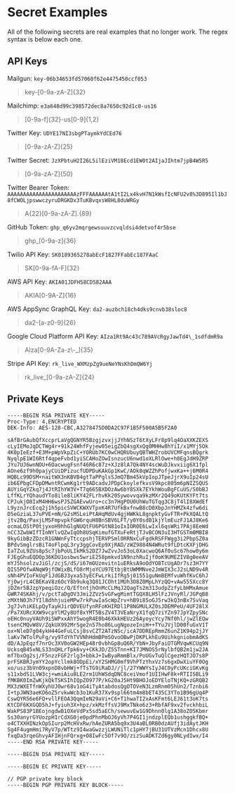 # Secret Examples

All of the following secrets are real examples that no longer work. The regex syntax is below each one.

## API Keys

Mailgun: `key-06b34653fd57060f62e4475450ccf053`
> key-[0-9a-zA-Z]{32}

Mailchimp: `e3a648d99c398572dec8a7650c92d1c0-us16`
> [0-9a-f]{32}-us[0-9]{1,2}

Twitter Key: `UDYE17NI3sbgPTaymkYdCEd76`
> [0-9a-zA-Z]{25}

Twitter Secret: `JzXPbtuH2I26L5ilEziVM18Ecd1EW0t2AIjaJIhtm7jpB4W5R5`
> [0-9a-zA-Z]{50}

Twitter Bearer Token: `AAAAAAAAAAAAAAAAAAAAAAzFFFAAAAAAtA1tI2Lx4kvH7N1kWsfIcNFU2v8%3D895Il1bJ8fCWOLjpswwczyruDRGKDx3TuKBvqxsW8HL8duWRGy`
> A{22}[0-9a-zA-Z].{89}

GitHub Token: `ghp_q6yv2mqrgewsuuvzcvqldsi4detvof4r5bse`
> ghp_[0-9a-z]{36}

Twilio API Key: `SK0189365278abEcF1827FFabEc187FAaC`
> SK[0-9a-fA-F]{32}

AWS API Key: `AKIA01JDFHS8CDS82AAA`
> AKIA[0-9A-Z]{16}

AWS AppSync GraphQL Key: `da2-auzbch18ch4dks9cnvb38sloc8`
> da2-[a-z0-9]{26}

Google Cloud Platform API Key: `AIza1Rt9Ac43c789AVcRgyJawTd4\_1sdfdmR9a`
> AIza[0-9A-Za-z\\-_]{35}

Stripe API Key: `rk_live_WXMzpZg9ueNeYNsKhDmQW6Yj`
> rk_live_[0-9a-zA-Z]{24}

## Private Keys

```shell
-----BEGIN RSA PRIVATE KEY-----
Proc-Type: 4,ENCRYPTED
DEK-Info: AES-128-CBC,A3278475D0DA2C97F1B5F500A5B5F2A0

sAfBrGAubQfXccprLaVgQGNYR5BzgjzvxjjJYhNSzT6tXyLFr8p9lq4OaXXKZEXS
cLyIEMoJqDCTWg4r+91k24WhfFyjew05eigZbQ4sgXxQg0MHHw8hYiI/x1MYj5Ok
4K0pIeEzf+E3M+pWpVkpZiC+YORUb7KC0wCHQRUbuyQBTWHZrobUVCMFqnsBQgrk
NyqlpE1WI6Rtf4qpeFvbd1yiSCAHoZOwIsnzucU6nwd1oXLRlOwe+h0EgJdH9ZRP
JYu7UJ6wnNOU+6OacwugFsnf46R6c87z+XJz8lA7Qk4NY4scWuDJkvxiig6X1fpl
AOne6zf9h0pajyCUiDPizucfUDPDuKAkGp1KwC/AOk8qWZZhPofjwxKa++j6M0R4
HQBLc99DSM+naitWX3nKBVB4gtTaPPglsSJmQ7Bm45kVpIopJTpeJjrX9uIp24sU
ib6EPbgCFDpDMwntRCwmKg1rt9ADcadvJPDpCkoylefkvsV9kpc805m6pNIZSQUS
AUYiGqYZkq7j4JtRIhYW3V+T7q665BXDOzAw6bY8SXk7EYkhWouBgFCuUS/S0bBJ
LffKLrYQhaudYTo8ile8liKY42FLrhvKk20Sywovvqa9kzMXr2Q49oKUtKYFt7ts
CPJukjO8IxM4HH6wsPJ5ZGAEvwUro+cc3n7HgPOU0UhWuTGTqg3C8jT4lI8XWdEf
L9yznJrcEcq2j1h5picSVWCKWXVTpxK4R7UfkBxfnwB8cD0XbpJnYHMZk4zfw6di
D5eGziaL37uPVE+mN/G2sMSLeiPtAHqMdUv4gjHWKkL8gnpktyGvFTR+PkXQALtQ
jtv2Bq/PaxjLMSFmpvpkfGW6rquH8BnSBV6LFT/y0Y0sdB1kjYlmEuzFJ1AJ8Ke6
ocmaLOStP0tjyxoH9hhGlgNUQtFU6PGtN81oIxIOR0E6LwIxl6qsWRi7PAj8EeWd
nCC3ZwbWIfTInNYlvQZwIqOh8USqKimufGTXuFeRtjTJvBCON3uI3HTGSTm0MBI8
9kyGibBzZDzcR1GNWnFyTtccpshjTERVPSml0RRNxCuFgdkRSFFWgg3i2PbpSZ0a
BPdvSmglrsBiT4oFlpqL3ry3ggCovEp9XjRAD/zWZ9884N4WRut9fLDtcKXFjDHG
IaTZuL9ZUs8p5c7jbPoULIkMkS2DZ7JwZvvJo53oL0XacwoQ6Af0uSc67how0y6m
FJEgGhuEQDOp36KDU1osbws5wriE258pmkvd1N9nzhRuIjf0oK9UMEZIV8g0eeAV
mYJ5hsolzvJiGl/zcjS/dS/i67mOUzmvitn1uERksA9oOdYO8TcUgAOr7sz3H7YY
QIS5POfwANqW9jfOWixBLfO8rMjoYCU97EtbjBtUWMMNve2JmWIX3cJ2sLND9v4R
sNh4PVIoFkUqF1JdGBJ3yxa53yECFwLrkiIfRg5j01551guNmBEMfvuWhfKvC6hJ
YjOwjrL4CBEKaV8z6OcY8b9ukq3Q81JCOht1MUh3O8Z0MpLhYzQQ+vAw555Xcc8Y
jDZmr5BJzpYpeqiOzc/Q/EftntjhOnMcCLMqJ2QagTs2m313udpZzfyLbHMxAmue
GWR74SKAhj/v/pctTaDgOV3Jmi2ZVz5vGFwgMimtTGQX8LH5lFzJVnyRl/JGPqB8
zMXtN0Jh7YIl8dhhjuieMPw7rkPuwIaScWpZrv+hB9i85oGJ5rw3kQ3nBx7SvVaq
Jg7JvhiKELpQyTayHJirQDVEUfynRFoKHIRDl1P8NGMULXZ0sJDEMPeU/4UF28lX
/Pa7XURcXXW9vcpYlM2y8Uf8xYMT5BsZV4T3VEaNryX1fqQ7ziYZn97JpYZpySNc
oEHc0nuyVAUh9iSWPxxAhY5wogR4E0b46XkkHEUz26AyoycYcy7Nf0hl/jwZlEQw
tsenCMQvW8V/ZqkUX992MrSge2n57ho86LugNgozeIniH++TYuJVjlD00fuGxV1T
ox+NleD7g04ykH44GeFuLCsj8svCZT2ATzNSc/icA7DDREpRmmZ6unZ1K94p2jJY
laKv7WTolPuFg/vy9TdYhTVVNhHdmBPmSOvoOBwPjDKPLkhEu9UihkgniobmAdKS
dD/AJpEqzf7nrOc3XV0oGW2HEp48r0vbhGp8uQ6R/YbN+JbyFaiOTGMVqwKCUq9N
UcksqB45xNLS33nQHLrTpk6vy+CKkJD/Z5STnn+KI7JMNOS5rNylbfQB2m1jw2JA
mf7bxOg2sj/F5nzzFGF2rlg3+bbkJ+IwByaRmmBlx/PoUGvTuQlCgezHQTJO7s8P
prFSKBRJymYY2opYcllmk8ODpEi/xY2SHMG0mf9VhPTzYhxVz7s6gxDwXiuYF0Og
xo/usz3bVn09xpnD8vbHWj+fTsTG9iRaDJ//jl/27YWWYsIyJ4C0yFcUKciGKvKg
s11xbdS1LVW3cj+wmiAiu8LE2rm1UhWSdqDNC8ceiVmof1UIIHwF8k+RTIISBLi9
fMKBK0ImZwKjkQkTSKSIhIQpZO977P/kG20aJ5Ht9BHOJoEDYEloTNjKQ+zGRQB2
MX3zWXETfnWXyhUJ0wr68v1oG4iTyAtabdosQgOTOVeN3LzmRnm05hUn2/Tznbi6
I+tpJWN3aeKO6oZ5rvkwWcb3o1KuR37Xv9spl66tm4m8bET435C3YTo1B96gUq4P
CswQYR56e6FQ+vllFEOA3QqmIeN29aVi+C6+T1hwaTI2xAsKFmt6LEJ61t3oK7ts
KtCDF6KXGQD5hJ+fyiuh3X+hpz/xkMzffsVJ9MxTNko6z3+RbfAF9xv2fvckhbiL
WakPS83P1BEojngdwB1OXeVdPx5sd5aECh/sewuvEw1G9Dhnn0lg1A38oZO5Kbmr
Ss30anyrGYUozpH1rCdXG0je0pdPhnMbOJ6yVh7P4GI1jndzplEQb1ushggkfBQ+
o4CTXXHINzkOpSIurp2McHVxRw/hAeZURA5bq9x3U4aBL0RB0dzAUfj3idAytJKH
Sg4F4ugmHmi7RyV7p/WTtz9I4waGwzzjLWUNiTlc1pHY7jBU31UTVzMcn1Dhcx8U
fxqDa3rqeGhvyAFIHjnFQrxg+O8IwFc5Of7v9O/zizSuADKTZd6gy0NLydIwx/I4
-----END RSA PRIVATE KEY-----
```

```shell
-----BEGIN DSA PRIVATE KEY-----
```

```shell
-----BEGIN EC PRIVATE KEY-----
```

```shell
// PGP private key block
-----BEGIN PGP PRIVATE KEY BLOCK-----
```
